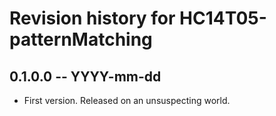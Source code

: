 # Revision history for HC14T05-patternMatching

## 0.1.0.0 -- YYYY-mm-dd

* First version. Released on an unsuspecting world.
